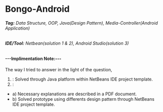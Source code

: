 # Bongo-Android
###### **Tag:** Data Structure, OOP, Java(Design Pattern), Media-Controller(Android Application)
###### **IDE/Tool:** Netbean(solution 1 & 2), Android Studio(solution 3) 

#### ---Implimentation Note:---
The way I tried to answer in the light of the question,
1. : Solved through Java platform within NetBeans IDE project template.
2. :
  - a) Necessary explanations are described in a PDF document.
  - b) Solved prototype using differents design pattern through NetBeans IDE project template.
